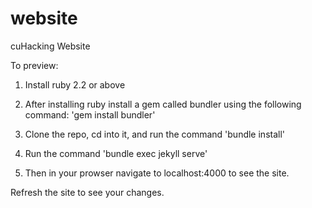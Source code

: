 # website
cuHacking Website

To preview:

1) Install ruby 2.2 or above

2) After installing ruby install a gem called bundler using the following command: 'gem install bundler'

3) Clone the repo, cd into it, and run the command 'bundle install'

4) Run the command 'bundle exec jekyll serve'

5) Then in your prowser navigate to localhost:4000 to see the site.

Refresh the site to see your changes.
